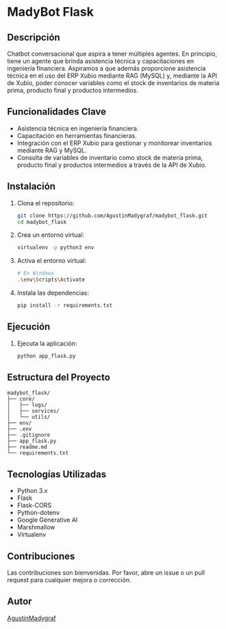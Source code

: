 # MadyBot Flask

## Descripción

Chatbot conversacional que aspira a tener múltiples agentes. En principio, tiene un agente que brinda asistencia técnica y capacitaciones en ingeniería financiera. Aspiramos a que además proporcione asistencia técnica en el uso del ERP Xubio mediante RAG (MySQL) y, mediante la API de Xubio, poder conocer variables como el stock de inventarios de materia prima, producto final y productos intermedios.

## Funcionalidades Clave

- Asistencia técnica en ingeniería financiera.
- Capacitación en herramientas financieras.
- Integración con el ERP Xubio para gestionar y monitorear inventarios mediante RAG y MySQL.
- Consulta de variables de inventario como stock de materia prima, producto final y productos intermedios a través de la API de Xubio.

## Instalación

1. Clona el repositorio:
    ```bash
    git clone https://github.com/AgustinMadygraf/madybot_flask.git
    cd madybot_flask
    ```

2. Crea un entorno virtual:
    ```bash
    virtualenv -p python3 env
    ```

3. Activa el entorno virtual:
    ```bash
    # En Windows
    .\env\Scripts\Activate
    ```

4. Instala las dependencias:
    ```bash
    pip install -r requirements.txt
    ```

## Ejecución

1. Ejecuta la aplicación:
    ```bash
    python app_flask.py
    ```

## Estructura del Proyecto

```
madybot_flask/
├── core/
│   ├── logs/
│   ├── services/
│   └── utils/
├── env/
├── .env
├── .gitignore
├── app_flask.py
├── readme.md
└── requirements.txt
```

## Tecnologías Utilizadas

- Python 3.x
- Flask
- Flask-CORS
- Python-dotenv
- Google Generative AI
- Marshmallow
- Virtualenv

## Contribuciones

Las contribuciones son bienvenidas. Por favor, abre un issue o un pull request para cualquier mejora o corrección.

## Autor

[AgustinMadygraf](https://github.com/AgustinMadygraf)
